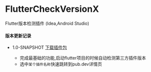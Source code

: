# FlutterCheckVersionX

Flutter版本检测插件 (Idea,Android Studio)

#### 版本更新记录

* 1.0-SNAPSHOT [下载插件包](https://github.com/mdddj/dd_flutter_idea_plugin/releases/tag/1.0-SNAPSHOT)

  - 完成最基础的功能,启动flutter项目的时候自动检测第三方插件版本
  - 选中`某个插件名称`快速跳转到pub.dev详情页

